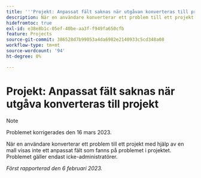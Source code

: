 ```yaml
---
title: '''Projekt: Anpassat fält saknas när utgåvan konverteras till projektet'
description: När en användare konverterar ett problem till ett projekt med hjälp av en mall visas inte ett anpassat fält som fanns på problemet i projektet. Problemet gäller endast icke-administratörer.
hidefromtoc: true
exl-id: e38e8b1c-05ef-40be-aa3f-f949fa650cfb
feature: Projects
source-git-commit: 386528d7b99053a4da6982e2140933c5cd348a08
workflow-type: tm+mt
source-wordcount: '94'
ht-degree: 0%

---
```


# Projekt: Anpassat fält saknas när utgåva konverteras till projekt

>[!NOTE]
>
>Problemet korrigerades den 16 mars 2023.

När en användare konverterar ett problem till ett projekt med hjälp av en mall visas inte ett anpassat fält som fanns på problemet i projektet. Problemet gäller endast icke-administratörer.

_Först rapporterad den 6 februari 2023._
